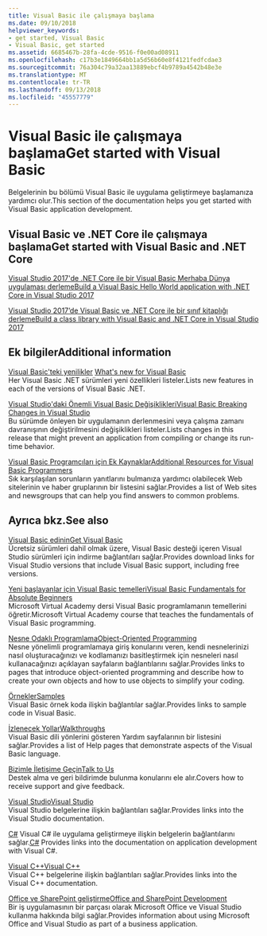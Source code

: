 ```yaml
---
title: Visual Basic ile çalışmaya başlama
ms.date: 09/10/2018
helpviewer_keywords:
- get started, Visual Basic
- Visual Basic, get started
ms.assetid: 6685467b-28fa-4cde-9516-f0e00ad08911
ms.openlocfilehash: c17b3e1849664bb1a5d56b60e8f4121fedfcdae3
ms.sourcegitcommit: 76a304c79a32aa13889ebcf4b9789a4542b48e3e
ms.translationtype: MT
ms.contentlocale: tr-TR
ms.lasthandoff: 09/13/2018
ms.locfileid: "45557779"
---
```

# <a name="get-started-with-visual-basic"></a><span data-ttu-id="b0f53-102">Visual Basic ile çalışmaya başlama</span><span class="sxs-lookup"><span data-stu-id="b0f53-102">Get started with Visual Basic</span></span>
<span data-ttu-id="b0f53-103">Belgelerinin bu bölümü Visual Basic ile uygulama geliştirmeye başlamanıza yardımcı olur.</span><span class="sxs-lookup"><span data-stu-id="b0f53-103">This section of the documentation helps you get started with Visual Basic application development.</span></span>  
  
## <a name="get-started-with-visual-basic-and-net-core"></a><span data-ttu-id="b0f53-104">Visual Basic ve .NET Core ile çalışmaya başlama</span><span class="sxs-lookup"><span data-stu-id="b0f53-104">Get started with Visual Basic and .NET Core</span></span>

[<span data-ttu-id="b0f53-105">Visual Studio 2017'de .NET Core ile bir Visual Basic Merhaba Dünya uygulaması derleme</span><span class="sxs-lookup"><span data-stu-id="b0f53-105">Build a Visual Basic Hello World application with .NET Core in Visual Studio 2017</span></span>](../../core/tutorials/vb-with-visual-studio.md)

[<span data-ttu-id="b0f53-106">Visual Studio 2017’de Visual Basic ve .NET Core ile bir sınıf kitaplığı derleme</span><span class="sxs-lookup"><span data-stu-id="b0f53-106">Build a class library with Visual Basic and .NET Core in Visual Studio 2017</span></span>](../../core/tutorials/vb-library-with-visual-studio.md)  

## <a name="additional-information"></a><span data-ttu-id="b0f53-107">Ek bilgiler</span><span class="sxs-lookup"><span data-stu-id="b0f53-107">Additional information</span></span>

<span data-ttu-id="b0f53-108">[Visual Basic'teki yenilikler](whats-new.md) </span><span class="sxs-lookup"><span data-stu-id="b0f53-108">[What's new for Visual Basic](whats-new.md) </span></span>  
<span data-ttu-id="b0f53-109">Her Visual Basic .NET sürümleri yeni özellikleri listeler.</span><span class="sxs-lookup"><span data-stu-id="b0f53-109">Lists new features in each of the versions of Visual Basic .NET.</span></span>

[<span data-ttu-id="b0f53-110">Visual Studio'daki Önemli Visual Basic Değişiklikleri</span><span class="sxs-lookup"><span data-stu-id="b0f53-110">Visual Basic Breaking Changes in Visual Studio</span></span>](breaking-changes-in-visual-studio.md)  
<span data-ttu-id="b0f53-111">Bu sürümde önleyen bir uygulamanın derlenmesini veya çalışma zamanı davranışının değiştirilmesini değişiklikleri listeler.</span><span class="sxs-lookup"><span data-stu-id="b0f53-111">Lists changes in this release that might prevent an application from compiling or change its run-time behavior.</span></span>  
  
[<span data-ttu-id="b0f53-112">Visual Basic Programcıları için Ek Kaynaklar</span><span class="sxs-lookup"><span data-stu-id="b0f53-112">Additional Resources for Visual Basic Programmers</span></span>](additional-resources.md)  
<span data-ttu-id="b0f53-113">Sık karşılaşılan sorunların yanıtlarını bulmanıza yardımcı olabilecek Web sitelerinin ve haber gruplarının bir listesini sağlar.</span><span class="sxs-lookup"><span data-stu-id="b0f53-113">Provides a list of Web sites and newsgroups that can help you find answers to common problems.</span></span>  

## <a name="see-also"></a><span data-ttu-id="b0f53-114">Ayrıca bkz.</span><span class="sxs-lookup"><span data-stu-id="b0f53-114">See also</span></span>
 [<span data-ttu-id="b0f53-115">Visual Basic edinin</span><span class="sxs-lookup"><span data-stu-id="b0f53-115">Get Visual Basic</span></span>](https://aka.ms/vsdownload?utm_source=mscom&utm_campaign=msdocs)  
 <span data-ttu-id="b0f53-116">Ücretsiz sürümleri dahil olmak üzere, Visual Basic desteği içeren Visual Studio sürümleri için indirme bağlantıları sağlar.</span><span class="sxs-lookup"><span data-stu-id="b0f53-116">Provides download links for Visual Studio versions that include Visual Basic support, including free versions.</span></span>  

 [<span data-ttu-id="b0f53-117">Yeni başlayanlar için Visual Basic temelleri</span><span class="sxs-lookup"><span data-stu-id="b0f53-117">Visual Basic Fundamentals for Absolute Beginners</span></span>](https://mva.microsoft.com/en-US/training-courses/visual-basic-fundamentals-for-absolute-beginners-16507)  
 <span data-ttu-id="b0f53-118">Microsoft Virtual Academy dersi Visual Basic programlamanın temellerini öğretir.</span><span class="sxs-lookup"><span data-stu-id="b0f53-118">Microsoft Virtual Academy course that teaches the fundamentals of Visual Basic programming.</span></span>

 [<span data-ttu-id="b0f53-119">Nesne Odaklı Programlama</span><span class="sxs-lookup"><span data-stu-id="b0f53-119">Object-Oriented Programming</span></span>](../programming-guide/concepts/object-oriented-programming.md)  
 <span data-ttu-id="b0f53-120">Nesne yönelimli programlamaya giriş konularını veren, kendi nesnelerinizi nasıl oluşturacağınızı ve kodlamanızı basitleştirmek için nesneleri nasıl kullanacağınızı açıklayan sayfaların bağlantılarını sağlar.</span><span class="sxs-lookup"><span data-stu-id="b0f53-120">Provides links to pages that introduce object-oriented programming and describe how to create your own objects and how to use objects to simplify your coding.</span></span>  
  
 [<span data-ttu-id="b0f53-121">Örnekler</span><span class="sxs-lookup"><span data-stu-id="b0f53-121">Samples</span></span>](../../visual-basic/sample-applications.md)  
 <span data-ttu-id="b0f53-122">Visual Basic örnek koda ilişkin bağlantılar sağlar.</span><span class="sxs-lookup"><span data-stu-id="b0f53-122">Provides links to sample code in Visual Basic.</span></span>  
  
 [<span data-ttu-id="b0f53-123">İzlenecek Yollar</span><span class="sxs-lookup"><span data-stu-id="b0f53-123">Walkthroughs</span></span>](../../visual-basic/walkthroughs.md)  
 <span data-ttu-id="b0f53-124">Visual Basic dili yönlerini gösteren Yardım sayfalarının bir listesini sağlar.</span><span class="sxs-lookup"><span data-stu-id="b0f53-124">Provides a list of Help pages that demonstrate aspects of the Visual Basic language.</span></span>  
  
 [<span data-ttu-id="b0f53-125">Bizimle İletişime Geçin</span><span class="sxs-lookup"><span data-stu-id="b0f53-125">Talk to Us</span></span>](/visualstudio/ide/talk-to-us)  
 <span data-ttu-id="b0f53-126">Destek alma ve geri bildirimde bulunma konularını ele alır.</span><span class="sxs-lookup"><span data-stu-id="b0f53-126">Covers how to receive support and give feedback.</span></span>  
  
 [<span data-ttu-id="b0f53-127">Visual Studio</span><span class="sxs-lookup"><span data-stu-id="b0f53-127">Visual Studio</span></span>](/visualstudio/)  
 <span data-ttu-id="b0f53-128">Visual Studio belgelerine ilişkin bağlantıları sağlar.</span><span class="sxs-lookup"><span data-stu-id="b0f53-128">Provides links into the Visual Studio documentation.</span></span>  
  
 <span data-ttu-id="b0f53-129">[C#](../../csharp/index.md) Visual C# ile uygulama geliştirmeye ilişkin belgelerin bağlantılarını sağlar.</span><span class="sxs-lookup"><span data-stu-id="b0f53-129">[C#](../../csharp/index.md) Provides links into the documentation on application development with Visual C#.</span></span>  
  
 [<span data-ttu-id="b0f53-130">Visual C++</span><span class="sxs-lookup"><span data-stu-id="b0f53-130">Visual C++</span></span>](/cpp/)  
 <span data-ttu-id="b0f53-131">Visual C++ belgelerine ilişkin bağlantıları sağlar.</span><span class="sxs-lookup"><span data-stu-id="b0f53-131">Provides links into the Visual C++ documentation.</span></span>  
  
 [<span data-ttu-id="b0f53-132">Office ve SharePoint geliştirme</span><span class="sxs-lookup"><span data-stu-id="b0f53-132">Office and SharePoint Development</span></span>](/visualstudio/vsto/office-and-sharepoint-development-in-visual-studio)  
 <span data-ttu-id="b0f53-133">Bir iş uygulamasının bir parçası olarak Microsoft Office ve Visual Studio kullanma hakkında bilgi sağlar.</span><span class="sxs-lookup"><span data-stu-id="b0f53-133">Provides information about using Microsoft Office and Visual Studio as part of a business application.</span></span>
